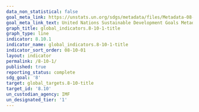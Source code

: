 ```yaml
---
data_non_statistical: false
goal_meta_link: https://unstats.un.org/sdgs/metadata/files/Metadata-08-10-01.pdf
goal_meta_link_text: United Nations Sustainable Development Goals Metadata (pdf 525kB)
graph_title: global_indicators.8-10-1-title
graph_type: line
indicator: 8.10.1
indicator_name: global_indicators.8-10-1-title
indicator_sort_order: 08-10-01
layout: indicator
permalink: /8-10-1/
published: true
reporting_status: complete
sdg_goal: '8'
target: global_targets.8-10-title
target_id: '8.10'
un_custodian_agency: IMF
un_designated_tier: '1'
---
```


